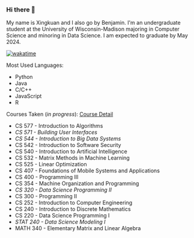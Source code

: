 ### Hi there 👋

<!--
**XingkuanYu/XingkuanYu** is a ✨ _special_ ✨ repository because its `README.md` (this file) appears on your GitHub profile.

Here are some ideas to get you started:

- 🔭 I’m currently working on ...
- 🌱 I’m currently learning ...
- 👯 I’m looking to collaborate on ...
- 🤔 I’m looking for help with ...
- 💬 Ask me about ...
- 📫 How to reach me: ...
- 😄 Pronouns: ...
- ⚡ Fun fact: ...
-->

My name is Xingkuan and I also go by Benjamin. I'm an undergraduate student at the University of Wisconsin-Madison majoring in Computer Science and minoring in Data Science. I am expected to graduate by May 2024.

[![wakatime](https://wakatime.com/badge/user/336b0aed-adef-4e05-9c55-079dcf80c345.svg)](https://wakatime.com/@336b0aed-adef-4e05-9c55-079dcf80c345)

Most Used Languages:

- Python
- Java
- C/C++
- JavaScript
- R

Courses Taken (_in progress_): [Course Detail](https://guide.wisc.edu/courses/comp_sci/)

- CS 577 - Introduction to Algorithms
- _CS 571 - Building User Interfaces_
- _CS 544 - Introduction to Big Data Systems_
- CS 542 - Introduction to Software Security
- CS 540 - Introduction to Artificial Intelligence
- CS 532 - Matrix Methods in Machine Learning
- CS 525 - Linear Optimization
- CS 407 - Foundations of Mobile Systems and Applications
- CS 400 - Programming III
- CS 354 - Machine Organization and Programming
- _CS 320 - Data Science Programming II_
- CS 300 - Programming II
- CS 252 - Introduction to Computer Engineering
- CS 240 - Introduction to Discrete Mathematics
- CS 220 - Data Science Programming I
- _STAT 240 - Data Science Modeling I_
- MATH 340 - Elementary Matrix and Linear Algebra
